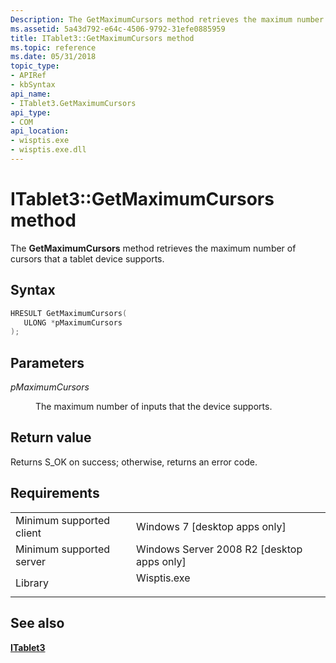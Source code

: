 ```yaml
---
Description: The GetMaximumCursors method retrieves the maximum number of cursors that a tablet device supports.
ms.assetid: 5a43d792-e64c-4506-9792-31efe0885959
title: ITablet3::GetMaximumCursors method
ms.topic: reference
ms.date: 05/31/2018
topic_type: 
- APIRef
- kbSyntax
api_name: 
- ITablet3.GetMaximumCursors
api_type: 
- COM
api_location: 
- wisptis.exe
- wisptis.exe.dll
---
```


# ITablet3::GetMaximumCursors method

The **GetMaximumCursors** method retrieves the maximum number of cursors that a tablet device supports.

## Syntax


```C++
HRESULT GetMaximumCursors(
   ULONG *pMaximumCursors
);
```



## Parameters

<dl> <dt>

*pMaximumCursors* 
</dt> <dd>

The maximum number of inputs that the device supports.

</dd> </dl>

## Return value

Returns S\_OK on success; otherwise, returns an error code.

## Requirements



|                                     |                                                                                        |
|-------------------------------------|----------------------------------------------------------------------------------------|
| Minimum supported client<br/> | Windows 7 \[desktop apps only\]<br/>                                             |
| Minimum supported server<br/> | Windows Server 2008 R2 \[desktop apps only\]<br/>                                |
| Library<br/>                  | <dl> <dt>Wisptis.exe</dt> </dl> |



## See also

<dl> <dt>

[**ITablet3**](itablet3.md)
</dt> </dl>

 

 




